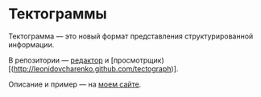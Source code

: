 # Тектограммы
Тектограмма — это новый формат представления структурированной информации.

В репозитории — [редактор](http://leonidovcharenko.github.com/tectograph) и [просмотрщик)[(http://leonidovcharenko.github.com/tectograph)].

Описание и пример — на [моем сайте](http://leonidovcharenko.ru/tectograms).
